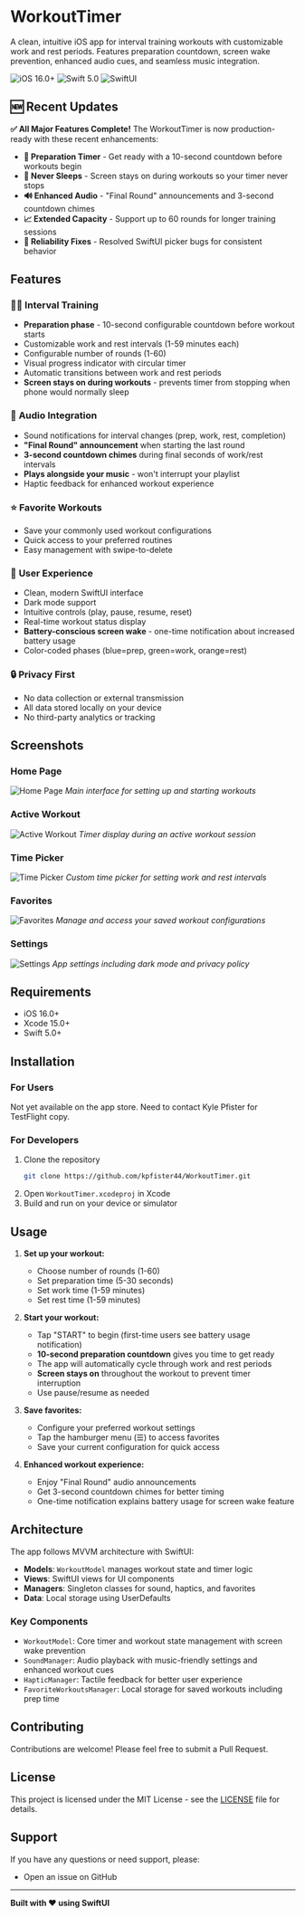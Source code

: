 # WorkoutTimer

A clean, intuitive iOS app for interval training workouts with customizable work and rest periods. Features preparation countdown, screen wake prevention, enhanced audio cues, and seamless music integration.

![iOS 16.0+](https://img.shields.io/badge/iOS-16.0+-blue.svg)
![Swift 5.0](https://img.shields.io/badge/Swift-5.0-orange.svg)
![SwiftUI](https://img.shields.io/badge/SwiftUI-Yes-green.svg)

## 🆕 Recent Updates

**✅ All Major Features Complete!** The WorkoutTimer is now production-ready with these recent enhancements:

- **🚀 Preparation Timer** - Get ready with a 10-second countdown before workouts begin
- **📱 Never Sleeps** - Screen stays on during workouts so your timer never stops
- **🔊 Enhanced Audio** - "Final Round" announcements and 3-second countdown chimes  
- **📈 Extended Capacity** - Support up to 60 rounds for longer training sessions
- **🔧 Reliability Fixes** - Resolved SwiftUI picker bugs for consistent behavior

## Features

### 🏃‍♂️ **Interval Training**
- **Preparation phase** - 10-second configurable countdown before workout starts
- Customizable work and rest intervals (1-59 minutes each)
- Configurable number of rounds (1-60)
- Visual progress indicator with circular timer
- Automatic transitions between work and rest periods
- **Screen stays on during workouts** - prevents timer from stopping when phone would normally sleep

### 🎵 **Audio Integration**
- Sound notifications for interval changes (prep, work, rest, completion)
- **"Final Round" announcement** when starting the last round
- **3-second countdown chimes** during final seconds of work/rest intervals
- **Plays alongside your music** - won't interrupt your playlist
- Haptic feedback for enhanced workout experience

### ⭐ **Favorite Workouts**
- Save your commonly used workout configurations
- Quick access to your preferred routines
- Easy management with swipe-to-delete

### 🎨 **User Experience**
- Clean, modern SwiftUI interface
- Dark mode support
- Intuitive controls (play, pause, resume, reset)
- Real-time workout status display
- **Battery-conscious screen wake** - one-time notification about increased battery usage
- Color-coded phases (blue=prep, green=work, orange=rest)

### 🔒 **Privacy First**
- No data collection or external transmission
- All data stored locally on your device
- No third-party analytics or tracking

## Screenshots

### Home Page
![Home Page](Screenshots/home_page.png)
*Main interface for setting up and starting workouts*

### Active Workout
![Active Workout](Screenshots/work.png)
*Timer display during an active workout session*

### Time Picker
![Time Picker](Screenshots/time_picker.png)
*Custom time picker for setting work and rest intervals*

### Favorites
![Favorites](Screenshots/favorites.png)
*Manage and access your saved workout configurations*

### Settings
![Settings](Screenshots/settings.png)
*App settings including dark mode and privacy policy*

## Requirements

- iOS 16.0+
- Xcode 15.0+
- Swift 5.0+

## Installation

### For Users
Not yet available on the app store. Need to contact Kyle Pfister for TestFlight copy.

### For Developers
1. Clone the repository
   ```bash
   git clone https://github.com/kpfister44/WorkoutTimer.git
   ```
2. Open `WorkoutTimer.xcodeproj` in Xcode
3. Build and run on your device or simulator

## Usage

1. **Set up your workout:**
   - Choose number of rounds (1-60)
   - Set preparation time (5-30 seconds)
   - Set work time (1-59 minutes)
   - Set rest time (1-59 minutes)

2. **Start your workout:**
   - Tap "START" to begin (first-time users see battery usage notification)
   - **10-second preparation countdown** gives you time to get ready
   - The app will automatically cycle through work and rest periods
   - **Screen stays on** throughout the workout to prevent timer interruption
   - Use pause/resume as needed

3. **Save favorites:**
   - Configure your preferred workout settings
   - Tap the hamburger menu (☰) to access favorites
   - Save your current configuration for quick access

4. **Enhanced workout experience:**
   - Enjoy "Final Round" audio announcements
   - Get 3-second countdown chimes for better timing
   - One-time notification explains battery usage for screen wake feature

## Architecture

The app follows MVVM architecture with SwiftUI:

- **Models**: `WorkoutModel` manages workout state and timer logic
- **Views**: SwiftUI views for UI components
- **Managers**: Singleton classes for sound, haptics, and favorites
- **Data**: Local storage using UserDefaults

### Key Components

- `WorkoutModel`: Core timer and workout state management with screen wake prevention
- `SoundManager`: Audio playback with music-friendly settings and enhanced workout cues
- `HapticManager`: Tactile feedback for better user experience
- `FavoriteWorkoutsManager`: Local storage for saved workouts including prep time

## Contributing

Contributions are welcome! Please feel free to submit a Pull Request.

## License

This project is licensed under the MIT License - see the [LICENSE](LICENSE) file for details.

## Support

If you have any questions or need support, please:
- Open an issue on GitHub

---

**Built with ❤️ using SwiftUI**